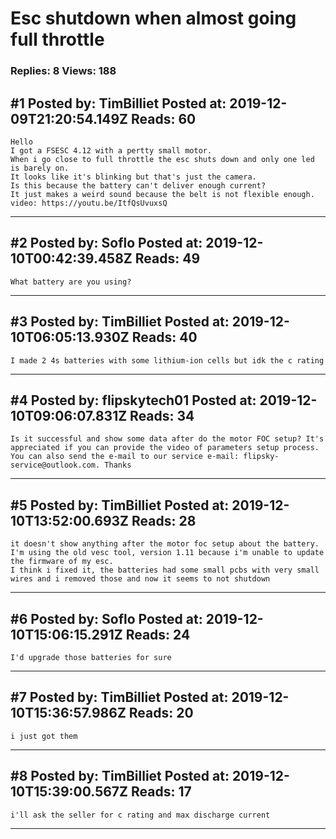# Esc shutdown when almost going full throttle

### Replies: 8 Views: 188

## \#1 Posted by: TimBilliet Posted at: 2019-12-09T21:20:54.149Z Reads: 60

```
Hello
I got a FSESC 4.12 with a pertty small motor.
When i go close to full throttle the esc shuts down and only one led is barely on.
It looks like it's blinking but that's just the camera.
Is this because the battery can't deliver enough current?
It just makes a weird sound because the belt is not flexible enough.
video: https://youtu.be/ItfQsUvuxsQ
```

---
## \#2 Posted by: Soflo Posted at: 2019-12-10T00:42:39.458Z Reads: 49

```
What battery are you using?
```

---
## \#3 Posted by: TimBilliet Posted at: 2019-12-10T06:05:13.930Z Reads: 40

```
I made 2 4s batteries with some lithium-ion cells but idk the c rating
```

---
## \#4 Posted by: flipskytech01 Posted at: 2019-12-10T09:06:07.831Z Reads: 34

```
Is it successful and show some data after do the motor FOC setup? It's appreciated if you can provide the video of parameters setup process. You can also send the e-mail to our service e-mail: flipsky-service@outlook.com. Thanks
```

---
## \#5 Posted by: TimBilliet Posted at: 2019-12-10T13:52:00.693Z Reads: 28

```
it doesn't show anything after the motor foc setup about the battery. I'm using the old vesc tool, version 1.11 because i'm unable to update the firmware of my esc.
I think i fixed it, the batteries had some small pcbs with very small wires and i removed those and now it seems to not shutdown
```

---
## \#6 Posted by: Soflo Posted at: 2019-12-10T15:06:15.291Z Reads: 24

```
I'd upgrade those batteries for sure
```

---
## \#7 Posted by: TimBilliet Posted at: 2019-12-10T15:36:57.986Z Reads: 20

```
i just got them
```

---
## \#8 Posted by: TimBilliet Posted at: 2019-12-10T15:39:00.567Z Reads: 17

```
i'll ask the seller for c rating and max discharge current
```

---
